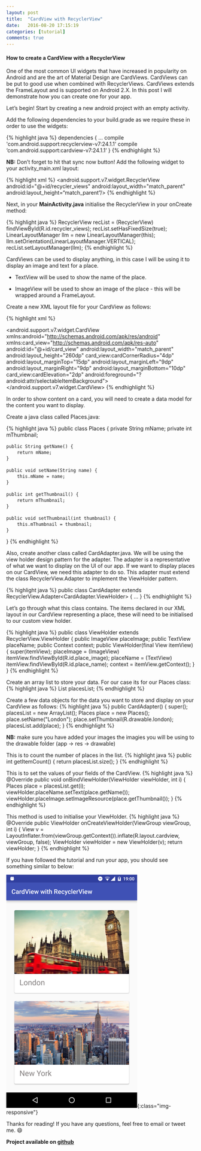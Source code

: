 ```yaml
---
layout: post
title:  "CardView with RecyclerView"
date:   2016-08-20 17:15:19
categories: [tutorial]
comments: true
---
```

#### How to create a CardView with a RecyclerView
<!--more-->
One of the most common UI widgets that have increased in popularity on Android and are the art of Material Design are CardViews. CardViews can be put to good use when combined with RecyclerViews. CardViews extends the FrameLayout and is supported on Android 2.X. In this post I will demonstrate how you can create one for your app. 

Let’s begin! Start by creating a new android project with an empty activity. 

Add the following dependencies to your build.grade as we require these in order to use the widgets:

{% highlight java %}
dependencies {
	... 
	compile 'com.android.support:recyclerview-v7:24.1.1'
	compile ‘com.android.support:cardview-v7:24.1.1’
}
{% endhighlight %}

**NB:** Don’t forget to hit that sync now button!
Add the following widget to your activity_main.xml layout:

{% highlight xml %}
<android.support.v7.widget.RecyclerView
    android:id="@+id/recycler_views"
    android:layout_width="match_parent"
    android:layout_height=“match_parent”/>
{% endhighlight %}

Next, in your **MainActivity.java** initialise the RecyclerView in your onCreate method:

{% highlight java %}
RecyclerView recList = (RecyclerView) findViewById(R.id.recycler_views);
recList.setHasFixedSize(true);
LinearLayoutManager llm = new LinearLayoutManager(this);
llm.setOrientation(LinearLayoutManager.VERTICAL);
recList.setLayoutManager(llm);
{% endhighlight %}

CardViews can be used to display anything, in this case I will be using it to display an image and text for a place.

- TextView will be used to show the name of the place.

- ImageView will be used to show an image of the place - this will be wrapped around a FrameLayout.

Create a new XML layout file for your CardView as follows:

{% highlight xml %}
<?xml version="1.0" encoding="utf-8"?>
<android.support.v7.widget.CardView
    xmlns:android="http://schemas.android.com/apk/res/android"
    xmlns:card_view="http://schemas.android.com/apk/res-auto"
    android:id="@+id/card_view"
    android:layout_width="match_parent"
    android:layout_height="260dp"
    card_view:cardCornerRadius="4dp"
    android:layout_marginTop="15dp"
    android:layout_marginLeft="9dp"
    android:layout_marginRight="9dp"
    android:layout_marginBottom="10dp"
    card_view:cardElevation="2dp"
    android:foreground="?android:attr/selectableItemBackground">
    <LinearLayout
        android:id="@+id/place_base"
        android:layout_width="match_parent"
        android:layout_height="match_parent"
        android:layout_gravity="bottom"
        android:orientation="horizontal"
        android:transitionName="tNameHolder">
        <TextView
            android:id="@+id/place_name"
            android:transitionName="placeName"
            android:layout_width="fill_parent"
            android:layout_height="50dp"
            android:paddingLeft="@dimen/activity_horizontal_margin"
            android:paddingRight="@dimen/activity_horizontal_margin"
            android:alpha="0.8"
            android:textColor="#6A6565"
            android:textSize="24sp"
            android:layout_marginTop="210dp"/>
    </LinearLayout>
    <FrameLayout
        android:layout_width="match_parent"
        android:layout_height="200dp">
        <ImageView
            android:id="@+id/place_image"
            android:transitionName="image"
            android:layout_width="fill_parent"
            android:layout_height="200dp"
            android:scaleType="centerCrop" />
    </FrameLayout>
</android.support.v7.widget.CardView>
{% endhighlight %}

In order to show content on a card, you will need to create a data model for the content you want to display.

Create a java class called Places.java:

{% highlight java %}
public class Places {
    private String mName;
    private int mThumbnail;

    public String getName() {
        return mName;
    }

    public void setName(String name) {
        this.mName = name;
    }

    public int getThumbnail() {
        return mThumbnail;
    }

    public void setThumbnail(int thumbnail) {
        this.mThumbnail = thumbnail;
    }
}
{% endhighlight %}

Also, create another class called CardAdapter.java. We will be using the view holder design pattern for the adapter. The adapter is a representative of what we want to display on the UI of our app. If we want to display places on our CardView, we need this adapter to do so. This adapter must extend the class RecyclerView.Adapter to implement the ViewHolder pattern.

{% highlight java %}
public class CardAdapter extends RecyclerView.Adapter<CardAdapter.ViewHolder> {
… }
{% endhighlight %}

Let’s go through what this class contains. The items declared in our XML layout in our CardView representing a place, these will need to be initialised to our custom view holder. 

{% highlight java %}
public class ViewHolder extends RecyclerView.ViewHolder {
	public ImageView placeImage;
	public TextView placeName;
	public Context context;
	public ViewHolder(final View itemView) {
	    super(itemView);
	    placeImage = (ImageView) itemView.findViewById(R.id.place_image);
	    placeName = (TextView) itemView.findViewById(R.id.place_name);
	    context = itemView.getContext();
	}
}
{% endhighlight %}

Create an array list to store your data. For our case its for our Places class:
{% highlight java %}
List<Places> placesList;
{% endhighlight %}

Create a few data objects for the data you want to store and display on your CardView as follows:
{% highlight java %}
public CardAdapter() {
	super(); 
	placesList = new ArrayList<Places>();
	Places place = new Places();
	place.setName("London");
	place.setThumbnail(R.drawable.london);
	placesList.add(place);
}
{% endhighlight %}

**NB:** make sure you have added your images the imagies you will be using to the drawable folder (app -> res -> drawable)

This is to count the number of places in the list.
{% highlight java %}
public int getItemCount() {
	return placesList.size();
}
{% endhighlight %}

This is to set the values of your fields of the CardView.
{% highlight java %}
@Override
public void onBindViewHolder(ViewHolder viewHolder, int i) {
    Places place = placesList.get(i);
    viewHolder.placeName.setText(place.getName());
    viewHolder.placeImage.setImageResource(place.getThumbnail());
}
{% endhighlight %}

This method is used to initialise your ViewHolder. 
{% highlight java %}
@Override
public ViewHolder onCreateViewHolder(ViewGroup viewGroup, int i) {
    View v = LayoutInflater.from(viewGroup.getContext()).inflate(R.layout.cardview, viewGroup, false);
    ViewHolder viewHolder = new ViewHolder(v);
    return viewHolder;
}
{% endhighlight %}

If you have followed the tutorial and run your app, you should see something similar to below:

![image-title-here](/img/cardview.png){:class="img-responsive"}

Thanks for reading! If you have any questions, feel free to email or tweet me. :smile:

**Project available on [github](https://github.com/fizzyisdizzy/CardView-with-RecyclerView)**

